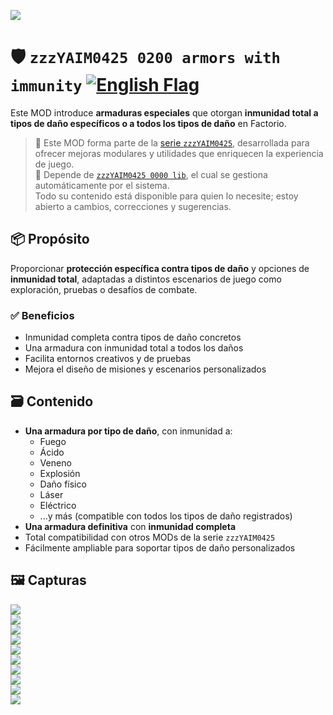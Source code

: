 ![](https://github.com/yaim0425/zzzYAIM0425-0200-armors-with-immunity/raw/main/thumbnail.png)

# 🛡️ `zzzYAIM0425 0200 armors with immunity` [![English Flag](https://flagcdn.com/20x15/gb.png)](https://github.com/yaim0425/zzzYAIM0425-0200-armors-with-immunity/blob/main/README.md)

Este MOD introduce **armaduras especiales** que otorgan **inmunidad total a tipos de daño específicos o a todos los tipos de daño** en Factorio.

> 🧩 Este MOD forma parte de la [serie `zzzYAIM0425`](https://github.com/yaim0425), desarrollada para ofrecer mejoras modulares y utilidades que enriquecen la experiencia de juego.  
> 🔧 Depende de [`zzzYAIM0425 0000 lib`](https://github.com/yaim0425/zzzYAIM0425-0000-lib), el cual se gestiona automáticamente por el sistema.  
> Todo su contenido está disponible para quien lo necesite; estoy abierto a cambios, correcciones y sugerencias.

## 📦 Propósito

Proporcionar **protección específica contra tipos de daño** y opciones de **inmunidad total**, adaptadas a distintos escenarios de juego como exploración, pruebas o desafíos de combate.

### ✅ Beneficios

- Inmunidad completa contra tipos de daño concretos  
- Una armadura con inmunidad total a todos los daños  
- Facilita entornos creativos y de pruebas  
- Mejora el diseño de misiones y escenarios personalizados  

## 🗃️ Contenido

- **Una armadura por tipo de daño**, con inmunidad a:
  - Fuego  
  - Ácido  
  - Veneno  
  - Explosión  
  - Daño físico  
  - Láser  
  - Eléctrico  
  - ...y más (compatible con todos los tipos de daño registrados)
- **Una armadura definitiva** con **inmunidad completa**  
- Total compatibilidad con otros MODs de la serie `zzzYAIM0425`  
- Fácilmente ampliable para soportar tipos de daño personalizados  

## 🖼️ Capturas

![](https://github.com/yaim0425/zzzYAIM0425-0200-armors-with-immunity/raw/main/Doc/base/Screenshot%20(1).png)  
![](https://github.com/yaim0425/zzzYAIM0425-0200-armors-with-immunity/raw/main/Doc/base/Screenshot%20(2).png)  
![](https://github.com/yaim0425/zzzYAIM0425-0200-armors-with-immunity/raw/main/Doc/base/Screenshot%20(3).png)  
![](https://github.com/yaim0425/zzzYAIM0425-0200-armors-with-immunity/raw/main/Doc/base/Screenshot%20(4).png)  
![](https://github.com/yaim0425/zzzYAIM0425-0200-armors-with-immunity/raw/main/Doc/base/Screenshot%20(5).png)  
![](https://github.com/yaim0425/zzzYAIM0425-0200-armors-with-immunity/raw/main/Doc/base/Screenshot%20(6).png)  
![](https://github.com/yaim0425/zzzYAIM0425-0200-armors-with-immunity/raw/main/Doc/base/Screenshot%20(7).png)  
![](https://github.com/yaim0425/zzzYAIM0425-0200-armors-with-immunity/raw/main/Doc/base/Screenshot%20(8).png)  
![](https://github.com/yaim0425/zzzYAIM0425-0200-armors-with-immunity/raw/main/Doc/base/Screenshot%20(9).png)  
![](https://github.com/yaim0425/zzzYAIM0425-0200-armors-with-immunity/raw/main/Doc/base/Screenshot%20(10).png)
